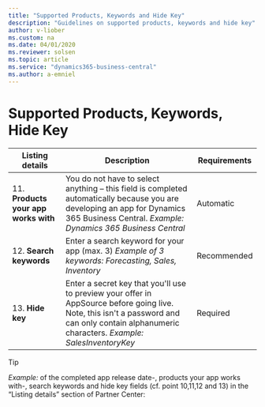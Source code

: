```yaml
---
title: "Supported Products, Keywords and Hide Key"
description: "Guidelines on supported products, keywords and hide key"
author: v-liober
ms.custom: na
ms.date: 04/01/2020
ms.reviewer: solsen
ms.topic: article
ms.service: "dynamics365-business-central"
ms.author: a-emniel
---
```


# Supported Products, Keywords, Hide Key

|Listing details|Description |Requirements  |
|---------------|-----------|--------------|
| 11. **Products your app works with** | You do not have to select anything – this field is completed automatically because you are developing an app for Dynamics 365 Business Central. *Example:* *Dynamics 365 Business Central*|Automatic|
| 12. **Search keywords**    | Enter a search keyword for your app (max. 3) *Example of 3 keywords:* *Forecasting, Sales, Inventory*| Recommended  |
| 13. **Hide key**| Enter a secret key that you'll use to preview your offer in AppSource before going live. Note, this isn't a password and can only contain alphanumeric characters. *Example:* *SalesInventoryKey* | Required     |

> [!TIP]  
> *Example:* of the completed app release date-, products your app works with-, search keywords and hide key fields (cf. point 10,11,12 and 13) in the “Listing details” section of Partner Center: